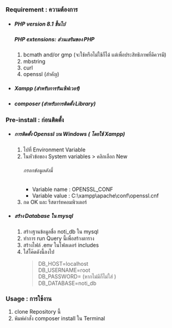 <!DOCTYPE html>
<html lang="en">
<head>
    <meta charset="UTF-8">
    <title>Document</title>
</head>
<body>
<h3>Requirement : ความต้องการ</h5>
    <ul>
        <li><h5>PHP version 8.1 ขึ้นไป </h5></li>
        <h5>PHP extensions: ส่วนเสริมของ PHP</h5>
            <ol>
                <li>bcmath and/or gmp (จะใช้หรือไม่ใช้ก็ได้ แต่เพื่อประสิทธิภาพที่ดีควรมี)</li>
                <li>mbstring</li>
                <li>curl</li>
                <li>openssl (สำคัญ) </li>
            </ol>
        <li><h5>Xampp (สำหรับการรันเซิฟเวอร์)</h5></li>
        <li><h5>composer (สำหรับการติดตั้ง Library)</h5></li>
    </ul>
<h3>Pre-install : ก่อนติดตั้ง</h3>
<ul>
   <li><h5>การติดตั้ง Openssl บน Windows ( โดยใช้ Xampp)</h5></li>
    <ol>
        <li>ไปที่ Environment Variable</li>
        <li>ในหัวข้อของ System variables > คลิกเลือก New </li>
        <h6>กรอกข้อมูลดังนี้</h6>
        <ul>
            <li>Variable name : OPENSSL_CONF</li>
            <li>Variable value : C:\xampp\apache\conf\openssl.cnf</li>
        </ul>
        <li>กด OK และ รีสตาร์ทคอมพิวเตอร์</li>
    </ol>
    <li><h5>สร้าง Database ใน mysql</h5></li>
    <ol>
        <li>สร้างฐานข้อมูลชื่อ noti_db ใน mysql</li>
        <li>ทำการ run Query นี้เพื่อสร้างตาราง</li>
        <li>สร้างไฟล์ .env ในโฟลเดอร์ includes</li>
        <li>ใส่โค๊ดดังนี้ลงไป</li>
        <blockquote>
            DB_HOST=localhost <br>
            DB_USERNAME=root <br>
            DB_PASSWORD= (หากไม่มีก็ไม่ใส่ ) <br>
            DB_DATABASE=noti_db <br>
        </blockquote>
    </ol>
</ul>
<h3>Usage : การใช้งาน</h3>
    <ol>
        <li>clone Repository นี้</li>
        <li>พิมพ์คำสั่ง composer install ใน Terminal</li>
    </ol>
</body>
</html>
